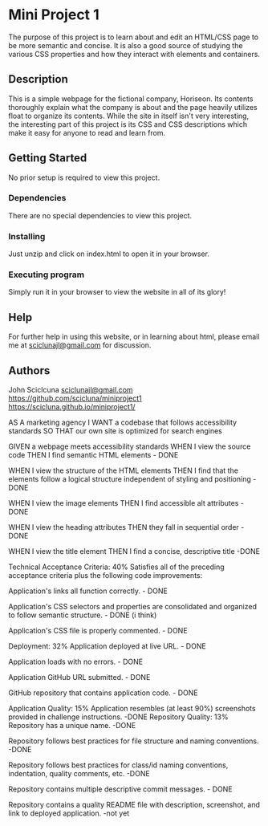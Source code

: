 # Mini Project 1

The purpose of this project is to learn about and edit an HTML/CSS page to be more semantic and concise. It is also a good source of studying the various CSS properties and how they interact with elements and containers.

## Description

This is a simple webpage for the fictional company, Horiseon. Its contents thoroughly explain what the company is about and the page heavily utilizes float to organize its contents. While the site in itself isn't very interesting, the interesting part of this project is its CSS and CSS descriptions which make it easy for anyone to read and learn from.

## Getting Started

No prior setup is required to view this project.

### Dependencies

There are no special dependencies to view this project.

### Installing

Just unzip and click on index.html to open it in your browser.

### Executing program

Simply run it in your browser to view the website in all of its glory!

## Help

For further help in using this website, or in learning about html, please email me at sciclunajl@gmail.com for discussion.

## Authors

John Sciclcuna
sciclunajl@gmail.com
https://github.com/scicluna/miniproject1
https://scicluna.github.io/miniproject1/

AS A marketing agency
I WANT a codebase that follows accessibility standards
SO THAT our own site is optimized for search engines

GIVEN a webpage meets accessibility standards
WHEN I view the source code
THEN I find semantic HTML elements - DONE

WHEN I view the structure of the HTML elements
THEN I find that the elements follow a logical structure independent of styling and positioning -DONE

WHEN I view the image elements
THEN I find accessible alt attributes -DONE

WHEN I view the heading attributes
THEN they fall in sequential order -DONE

WHEN I view the title element
THEN I find a concise, descriptive title -DONE

Technical Acceptance Criteria: 40%
Satisfies all of the preceding acceptance criteria plus the following code improvements:

Application's links all function correctly. - DONE

Application's CSS selectors and properties are consolidated and organized to follow semantic structure. - DONE (i think)

Application's CSS file is properly commented. - DONE

Deployment: 32%
Application deployed at live URL. - DONE

Application loads with no errors. - DONE

Application GitHub URL submitted. - DONE

GitHub repository that contains application code. - DONE

Application Quality: 15%
Application resembles (at least 90%) screenshots provided in challenge instructions. -DONE
Repository Quality: 13%
Repository has a unique name. -DONE

Repository follows best practices for file structure and naming conventions. -DONE

Repository follows best practices for class/id naming conventions, indentation, quality comments, etc. -DONE

Repository contains multiple descriptive commit messages. - DONE

Repository contains a quality README file with description, screenshot, and link to deployed application. -not yet
